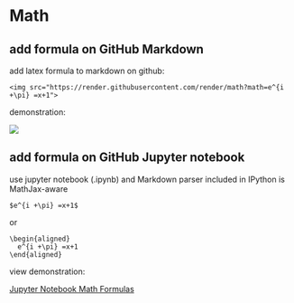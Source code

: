 # Math

## add formula on GitHub Markdown
add latex formula to markdown on github:
```
<img src="https://render.githubusercontent.com/render/math?math=e^{i +\pi} =x+1">
```

demonstration:

<img src="https://render.githubusercontent.com/render/math?math=e^{i +\pi} =x+1">


## add formula on GitHub Jupyter notebook
use jupyter notebook (.ipynb) and Markdown parser included in IPython is MathJax-aware

```
$e^{i +\pi} =x+1$
```

or

```
\begin{aligned}
  e^{i +\pi} =x+1
\end{aligned}
```

view demonstration:

[Jupyter Notebook Math Formulas](MathJax.ipynb)
